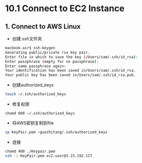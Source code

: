 # 10.1 Connect to EC2 Instance

## 1. Connect to AWS Linux

* 创建.ssh文件夹

```bash
macbook-air$ ssh-keygen
Generating public/private rsa key pair.
Enter file in which to save the key (/Users/sam/.ssh/id_rsa): 
Enter passphrase (empty for no passphrase): 
Enter same passphrase again: 
Your identification has been saved in/Users/sam/.ssh/id_rsa.
Your public key has been saved in/Users/sam/.ssh/id_rsa.pub.
```

* 创建authorized\_keys

```bash
touch ~/.ssh/authorized_keys
```

* 修复权限

```text
chomd 600 ~/.ssh/authorized_keys
```

* 将AWS密钥复制到file

```bash
cp KeyPair.pem ~guozhitang/.ssh/authorized_keys
```

* 连接

```bash
chomd 400 ./Keypair.pem
ssh -i KeyPair.pem ec2-user@3.15.192.117
```

